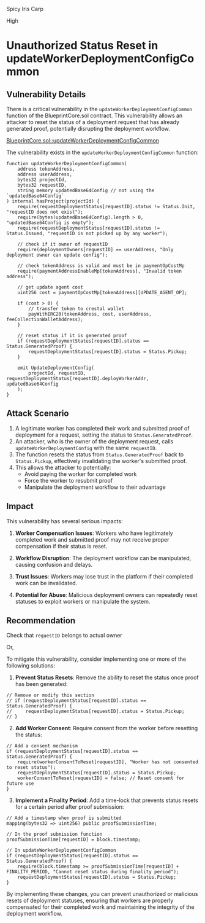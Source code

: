 Spicy Iris Carp

High

# Unauthorized Status Reset in updateWorkerDeploymentConfigCommon

## Vulnerability Details

There is a critical vulnerability in the `updateWorkerDeploymentConfigCommon` function of the BlueprintCore.sol contract. This vulnerability allows an attacker to reset the status of a deployment request that has already generated proof, potentially disrupting the deployment workflow.

[BlueprintCore.sol::updateWorkerDeploymentConfigCommon](https://github.com/sherlock-audit/2025-03-crestal-network/blob/main/crestal-omni-contracts/src/BlueprintCore.sol#L628)

The vulnerability exists in the `updateWorkerDeploymentConfigCommon` function:

```solidity
function updateWorkerDeploymentConfigCommon(
    address tokenAddress,
    address userAddress,
    bytes32 projectId,
    bytes32 requestID,
    string memory updatedBase64Config // not using the `updatedBase64Config`
) internal hasProject(projectId) {
    require(requestDeploymentStatus[requestID].status != Status.Init, "requestID does not exist");
    require(bytes(updatedBase64Config).length > 0, "updatedBase64Config is empty");
    require(requestDeploymentStatus[requestID].status != Status.Issued, "requestID is not picked up by any worker");

    // check if it owner of requestID
    require(deploymentOwners[requestID] == userAddress, "Only deployment owner can update config");

    // check tokenAddress is valid and must be in paymentOpCostMp
    require(paymentAddressEnableMp[tokenAddress], "Invalid token address");

    // get update agent cost
    uint256 cost = paymentOpCostMp[tokenAddress][UPDATE_AGENT_OP];

    if (cost > 0) {
        // transfer token to crestal wallet
        payWithERC20(tokenAddress, cost, userAddress, feeCollectionWalletAddress);
    }

    // reset status if it is generated proof
    if (requestDeploymentStatus[requestID].status == Status.GeneratedProof) {
        requestDeploymentStatus[requestID].status = Status.Pickup;
    }

    emit UpdateDeploymentConfig(
        projectId, requestID, requestDeploymentStatus[requestID].deployWorkerAddr, updatedBase64Config
    );
}
```

## Attack Scenario

1. A legitimate worker has completed their work and submitted proof of deployment for a request, setting the status to `Status.GeneratedProof`.
2. An attacker, who is the owner of the deployment request, calls `updateWorkerDeploymentConfig` with the same `requestID`.
3. The function resets the status from `Status.GeneratedProof` back to `Status.Pickup`, effectively invalidating the worker's submitted proof.
4. This allows the attacker to potentially:
   - Avoid paying the worker for completed work
   - Force the worker to resubmit proof
   - Manipulate the deployment workflow to their advantage

## Impact

This vulnerability has several serious impacts:

1. **Worker Compensation Issues**: Workers who have legitimately completed work and submitted proof may not receive proper compensation if their status is reset.

2. **Workflow Disruption**: The deployment workflow can be manipulated, causing confusion and delays.

3. **Trust Issues**: Workers may lose trust in the platform if their completed work can be invalidated.

4. **Potential for Abuse**: Malicious deployment owners can repeatedly reset statuses to exploit workers or manipulate the system.

## Recommendation

Check that `requestID` belongs to actual owner

Or,

To mitigate this vulnerability, consider implementing one or more of the following solutions:

1. **Prevent Status Resets**: Remove the ability to reset the status once proof has been generated:

```solidity
// Remove or modify this section
// if (requestDeploymentStatus[requestID].status == Status.GeneratedProof) {
//     requestDeploymentStatus[requestID].status = Status.Pickup;
// }
```

2. **Add Worker Consent**: Require consent from the worker before resetting the status:

```solidity
// Add a consent mechanism
if (requestDeploymentStatus[requestID].status == Status.GeneratedProof) {
    require(workerConsentToReset[requestID], "Worker has not consented to reset status");
    requestDeploymentStatus[requestID].status = Status.Pickup;
    workerConsentToReset[requestID] = false; // Reset consent for future use
}
```

3. **Implement a Finality Period**: Add a time-lock that prevents status resets for a certain period after proof submission:

```solidity
// Add a timestamp when proof is submitted
mapping(bytes32 => uint256) public proofSubmissionTime;

// In the proof submission function
proofSubmissionTime[requestID] = block.timestamp;

// In updateWorkerDeploymentConfigCommon
if (requestDeploymentStatus[requestID].status == Status.GeneratedProof) {
    require(block.timestamp >= proofSubmissionTime[requestID] + FINALITY_PERIOD, "Cannot reset status during finality period");
    requestDeploymentStatus[requestID].status = Status.Pickup;
}
```

By implementing these changes, you can prevent unauthorized or malicious resets of deployment statuses, ensuring that workers are properly compensated for their completed work and maintaining the integrity of the deployment workflow.